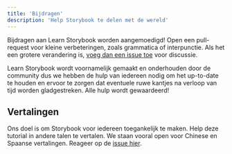 ```yaml
---
title: 'Bijdragen'
description: 'Help Storybook te delen met de wereld'
---
```


Bijdragen aan Learn Storybook worden aangemoedigd! Open een pull-request voor kleine verbeteringen, zoals grammatica of interpunctie. Als het een grotere verandering is, [voeg dan een issue toe](https://github.com/chromaui/learnstorybook.com/issues) voor discussie.

Learn Storybook wordt voornamelijk gemaakt en onderhouden door de community dus we hebben de hulp van iedereen nodig om het up-to-date te houden en ervoor te zorgen dat eventuele ruwe kantjes na verloop van tijd worden gladgestreken. Alle hulp wordt gewaardeerd!

## Vertalingen

Ons doel is om Storybook voor iedereen toegankelijk te maken. Help deze tutorial in andere talen te vertalen. We staan vooral open voor Chinese en Spaanse vertalingen. Reageer op de [issue hier](https://github.com/chromaui/learnstorybook.com/issues/3).